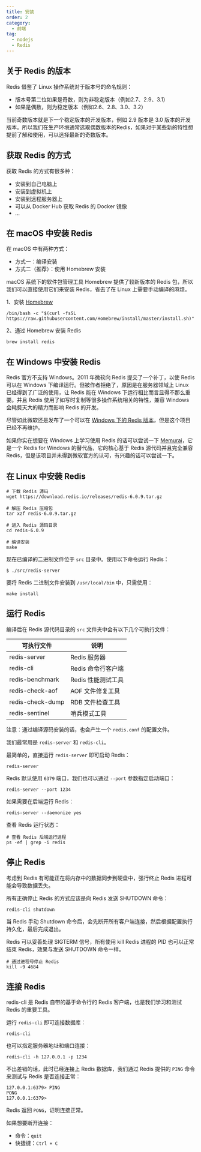 ```yaml
---
title: 安装
order: 2
category:
  - 前端
tag:
  - nodejs	
  - Redis
---
```


## 关于 Redis 的版本

Redis 借鉴了 Linux 操作系统对于版本号的命名规则：

- 版本号第二位如果是奇数，则为非稳定版本（例如2.7、2.9、3.1）
- 如果是偶数，则为稳定版本（例如2.6、2.8、3.0、3.2）

当前奇数版本就是下一个稳定版本的开发版本，例如 2.9 版本是 3.0 版本的开发版本。所以我们在生产环境通常选取偶数版本的Redis，如果对于某些新的特性想提前了解和使用，可以选择最新的奇数版本。

## 获取 Redis 的方式

获取 Redis 的方式有很多种：

- 安装到自己电脑上
- 安装到虚拟机上
- 安装到远程服务器上
- 可以从 Docker Hub 获取 Redis 的 Docker 镜像
- ...

## 在 macOS 中安装 Redis

在 macOS 中有两种方式：

- 方式一：编译安装
- 方式二（推荐）：使用 Homebrew 安装

macOS 系统下的软件包管理工具 Homebrew 提供了较新版本的 Redis 包，所以我们可以直接使用它们来安装 Redis，省去了在 Linux 上需要手动编译的麻烦。

1、安装 [Homebrew](https://brew.sh/)

```shell
/bin/bash -c "$(curl -fsSL https://raw.githubusercontent.com/Homebrew/install/master/install.sh)"
```

2、通过 Homebrew 安装 Redis

```shell
brew install redis
```

## 在 Windows 中安装 Redis

Redis 官方不支持 Windows。2011 年微软向 Redis 提交了一个补丁，以使 Redis 可以在 Windows 下编译运行。但被作者拒绝了，原因是在服务器领域上 Linux 已经得到了广泛的使用，让 Redis 能在 Windows 下运行相比而言显得不那么重要。并且 Redis 使用了如写时复制等很多操作系统相关的特性，兼容 Windows 会耗费天大的精力而影响 Redis 的开发。

尽管如此微软还是发布了一个可以在 [Windows 下的 Redis 版本](https://github.com/microsoftarchive/redis)，但是这个项目已经不再维护。

如果你实在想要在 Windows 上学习使用 Redis 的话可以尝试一下 [Memurai](https://www.memurai.com/)，它是一个 Redis for Windows 的替代品，它的核心基于 Redis 源代码并且完全兼容 Redis，但是该项目并未得到微软官方的认可，有兴趣的话可以尝试一下。

## 在 Linux 中安装 Redis

```shell
# 下载 Redis 源码
wget https://download.redis.io/releases/redis-6.0.9.tar.gz

# 解压 Redis 压缩包
tar xzf redis-6.0.9.tar.gz

# 进入 Redis 源码目录
cd redis-6.0.9

# 编译安装
make
```

现在已编译的二进制文件位于 `src` 目录中。使用以下命令运行 Redis：

```shell
$ ./src/redis-server
```

要将 Redis 二进制文件安装到 `/usr/local/bin` 中，只需使用：

```shell
make install
```

## 运行 Redis

编译后在 Redis 源代码目录的 `src` 文件夹中会有以下几个可执行文件：

| **可执行文件**   | **说明**           |
| ---------------- | ------------------ |
| redis-server     | Redis 服务器       |
| redis-cli        | Redis 命令行客户端 |
| redis-benchmark  | Redis 性能测试工具 |
| redis-check-aof  | AOF 文件修复工具   |
| redis-check-dump | RDB 文件检查工具   |
| redis-sentinel   | 哨兵模式工具       |

注意：通过编译源码安装的话，也会产生一个 `redis.conf` 的配置文件。

我们最常用是 `redis-server` 和 `redis-cli`。

最简单的，直接运行 `redis-server` 即可启动 Redis：

```shell
redis-server
```

Redis 默认使用 `6379` 端口，我们也可以通过 `--port` 参数指定启动端口：

```shell
redis-server --port 1234
```

如果需要在后端运行 Redis：

```shell
redis-server --daemonize yes
```

查看 Redis 运行状态：

```shell
# 查看 Redis 后端运行进程
ps -ef | grep -i redis
```

## 停止 Redis

考虑到 Redis 有可能正在将内存中的数据同步到硬盘中，强行终止 Redis 进程可能会导致数据丢失。

所有正确停止 Redis 的方式应该是向 Redis 发送 SHUTDOWN  命令：

```shell
redis-cli shutdown
```

当 Redis 手动 Shutdown 命令后，会先断开所有客户端连接，然后根据配置执行持久化，最后完成退出。

Redis 可以妥善处理 SIGTERM 信号，所有使用 kill Redis 进程的 PID 也可以正常结束 Redis，效果与发送 SHUTDOWN 命令一样。

```shell
# 通过进程号停止 Redis
kill -9 4684
```

## 连接 Redis

redis-cli 是 Redis 自带的基于命令行的 Redis 客户端，也是我们学习和测试 Redis 的重要工具。

运行 `redis-cli` 即可连接数据库：

```shell
redis-cli
```

也可以指定服务器地址和端口连接：

```shell
redis-cli -h 127.0.0.1 -p 1234
```

不出差错的话，此时已经连接上 Redis 数据库，我们通过 Redis 提供的 `PING` 命令来测试与 Redis 是否连接正常：

```shell
127.0.0.1:6379> PING
PONG
127.0.0.1:6379>
```

Redis 返回 `PONG`，证明连接正常。

如果想要断开连接：

- 命令：`quit`
- 快捷键：`Ctrl + C`
